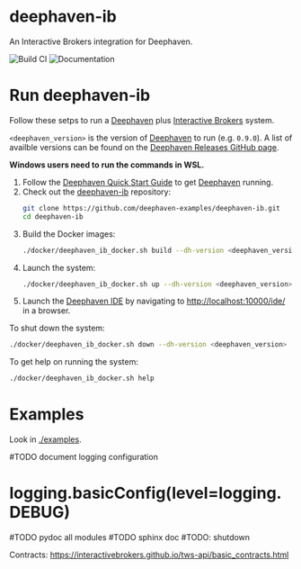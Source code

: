 
# deephaven-ib

<!-- TODO: add an imagge -->

An Interactive Brokers integration for Deephaven.

![Build CI](https://github.com/deephaven-examples/deephaven-ib/actions/workflows/build-and-publish.yml/badge.svg?branch=main)
![Documentation](https://github.com/deephaven-examples/deephaven-ib/actions/workflows/sphinx.yml/badge.svg?branch=main)

# Run deephaven-ib

Follow these setps to run a [Deephaven](https://deephaven.io) plus [Interactive Brokers](https://interactivebrokers.com) system. 

`<deephaven_version>` is the version of [Deephaven](https://deephaven.io) to run (e.g. `0.9.0`).  A list of availble versions 
can be found on the [Deephaven Releases GitHub page](https://github.com/deephaven/deephaven-core/releases).

**Windows users need to run the commands in WSL.**

1) Follow the [Deephaven Quick Start Guide](https://deephaven.io/core/docs/tutorials/quickstart/) to get [Deephaven](https://deephaven.io) running.  
2) Check out the [deephaven-ib](https://github.com/deephaven-examples/deephaven-ib) repository:
    ```bash
    git clone https://github.com/deephaven-examples/deephaven-ib.git
    cd deephaven-ib
    ```
3) Build the Docker images:
    ```bash
    ./docker/deephaven_ib_docker.sh build --dh-version <deephaven_version>
    ```
4) Launch the system:
    ```bash
    ./docker/deephaven_ib_docker.sh up --dh-version <deephaven_version>
    ```
5) Launch the [Deephaven IDE](https://github.com/deephaven/deephaven-core/blob/main/README.md#run-deephaven-ide) by navigating to [http://localhost:10000/ide/](http://localhost:10000/ide/) in a browser.

To shut down the system:
```bash
./docker/deephaven_ib_docker.sh down --dh-version <deephaven_version>
```

To get help on running the system:
```bash
./docker/deephaven_ib_docker.sh help
```





# Examples

Look in [./examples](./examples).

#TODO document logging configuration
# logging.basicConfig(level=logging.DEBUG)

#TODO pydoc all modules
#TODO sphinx doc
#TODO: shutdown

Contracts: https://interactivebrokers.github.io/tws-api/basic_contracts.html